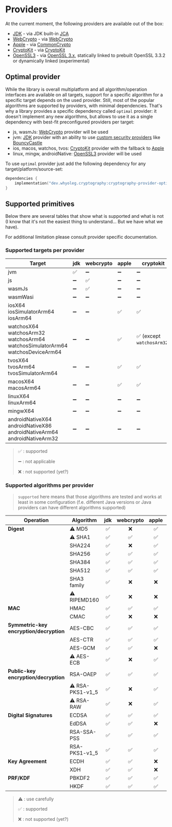# Providers

At the current moment, the following providers are available out of the box:

* [JDK](jdk.md) - via
  JDK built-in [JCA](https://docs.oracle.com/en/java/javase/17/security/java-cryptography-architecture-jca-reference-guide.html)
* [WebCrypto](webcrypto.md) - via
  [WebCrypto](https://developer.mozilla.org/en-US/docs/Web/API/Web_Crypto_API)
* [Apple](apple.md) - via
  [CommonCrypto](https://developer.apple.com/library/archive/documentation/Security/Conceptual/cryptoservices/Introduction/Introduction.html)
* [CryptoKit](cryptokit.md) - via
  [CryptoKit](https://developer.apple.com/documentation/cryptokit/)
* [OpenSSL3](openssl3.md) - via [OpenSSL 3.x](https://www.openssl.org),
  statically linked to prebuilt OpenSSL 3.3.2 or dynamically linked (experimental)

## Optimal provider

While the library is overall multiplatform and all algorithm/operation interfaces are available on all targets,
support for a specific algorithm for a specific target depends on the used provider.
Still, most of the popular algorithms are supported by providers, with minimal dependencies.
That's why a library provides a specific dependency called `optimal` provider: it doesn't implement any new algorithms, but allows to use it
as a single dependency with best-fit preconfigured providers per target:

* js, wasmJs: [WebCrypto](webcrypto.md) provider will be used
* jvm: [JDK](jdk.md) provider with an ability to use [custom security providers](jdk.md#custom-java-providers)
  like [BouncyCastle](https://www.bouncycastle.org)
* ios, macos, watchos, tvos: [CryptoKit](cryptokit.md) provider with the fallback to [Apple](apple.md)
* linux, mingw, androidNative: [OpenSSL3](openssl3.md) provider will be used

To use `optimal` provider just add the following dependency for any target/platform/source-set:

```kotlin
dependencies {
    implementation("dev.whyoleg.cryptography:cryptography-provider-optimal:0.5.0")
}
```

## Supported primitives

Below there are several tables that show what is supported and what is not
(I know that it's not the easiest thing to understand... But we have what we have).

For additional limitation please consult provider specific documentation.

### Supported targets per provider

| Target                                                                                        | jdk | webcrypto | apple | cryptokit                 | openssl3        |
|-----------------------------------------------------------------------------------------------|-----|-----------|-------|---------------------------|-----------------|
| jvm                                                                                           | ✅   | ➖         | ➖     | ➖                         | ❌               |
| js                                                                                            | ➖   | ✅         | ➖     | ➖                         | ❌               |
| wasmJs                                                                                        | ➖   | ✅         | ➖     | ➖                         | ❌               |
| wasmWasi                                                                                      | ➖   | ➖         | ➖     | ➖                         | ❌               |
| iosX64<br/>iosSimulatorArm64<br/>iosArm64                                                     | ➖   | ➖         | ✅     | ✅                         | ✅ prebuilt only |
| watchosX64<br/>watchosArm32<br/>watchosArm64<br/>watchosSimulatorArm64<br/>watchosDeviceArm64 | ➖   | ➖         | ✅     | ✅ (except `watchosArm32`) | ✅ prebuilt only |
| tvosX64<br/>tvosArm64<br/>tvosSimulatorArm64                                                  | ➖   | ➖         | ✅     | ✅                         | ✅ prebuilt only |
| macosX64<br/>macosArm64                                                                       | ➖   | ➖         | ✅     | ✅                         | ✅               |
| linuxX64<br/>linuxArm64                                                                       | ➖   | ➖         | ➖     | ➖                         | ✅               |
| mingwX64                                                                                      | ➖   | ➖         | ➖     | ➖                         | ✅               |
| androidNativeX64<br/>androidNativeX86<br/>androidNativeArm64<br/>androidNativeArm32           | ➖   | ➖         | ➖     | ➖                         | ✅ prebuilt only |

> ✅ : supported
>
> ➖ : not applicable
>
> ❌ : not supported (yet?)

### Supported algorithms per provider

> `supported` here means that those algorithms are tested and works at least in some configuration
> (f.e. different Java versions or Java providers can have different algorithms supported)

| Operation                                   | Algorithm        | jdk | webcrypto | apple | cryptokit | openssl3 |
|---------------------------------------------|------------------|:---:|:---------:|:-----:|-----------|:--------:|
| **Digest**                                  | ⚠️ MD5           |  ✅  |     ❌     |   ✅   | ✅         |    ✅     |
|                                             | ⚠️ SHA1          |  ✅  |     ✅     |   ✅   | ✅         |    ✅     |
|                                             | SHA224           |  ✅  |     ❌     |   ✅   | ❌         |    ✅     |
|                                             | SHA256           |  ✅  |     ✅     |   ✅   | ✅         |    ✅     |
|                                             | SHA384           |  ✅  |     ✅     |   ✅   | ✅         |    ✅     |
|                                             | SHA512           |  ✅  |     ✅     |   ✅   | ✅         |    ✅     |
|                                             | SHA3 family      |  ✅  |     ❌     |   ❌   | ❌         |    ✅     |
|                                             | ⚠️ RIPEMD160     |  ✅  |     ❌     |   ❌   | ❌         |    ✅     |
| **MAC**                                     | HMAC             |  ✅  |     ✅     |   ✅   | ✅         |    ✅     |
|                                             | CMAC             |  ✅  |     ❌     |   ❌   | ❌         |    ✅     |
| **Symmetric-key<br/>encryption/decryption** | AES-CBC          |  ✅  |     ✅     |   ✅   | ❌         |    ✅     |
|                                             | AES-CTR          |  ✅  |     ✅     |   ✅   | ❌         |    ✅     |
|                                             | AES-GCM          |  ✅  |     ✅     |   ❌   | ✅         |    ✅     |
|                                             | ⚠️ AES-ECB       |  ✅  |     ❌     |   ✅   | ❌         |    ✅     |
| **Public-key<br/>encryption/decryption**    | RSA-OAEP         |  ✅  |     ✅     |   ✅   | ❌         |    ✅     |
|                                             | ⚠️ RSA-PKS1-v1_5 |  ✅  |     ❌     |   ✅   | ❌         |    ✅     |
|                                             | ⚠️ RSA-RAW       |  ✅  |     ❌     |   ✅   | ❌         |    ✅     |
| **Digital Signatures**                      | ECDSA            |  ✅  |     ✅     |   ✅   | ✅         |    ✅     |
|                                             | EdDSA            |  ✅  |     ✅     |   ❌   | ✅         |    ✅     |
|                                             | RSA-SSA-PSS      |  ✅  |     ✅     |   ✅   | ❌         |    ✅     |
|                                             | RSA-PKS1-v1_5    |  ✅  |     ✅     |   ✅   | ❌         |    ✅     |
| **Key Agreement**                           | ECDH             |  ✅  |     ✅     |   ❌   | ✅         |    ✅     |
|                                             | XDH              |  ✅  |     ✅     |   ❌   | ✅         |    ✅     |
| **PRF/KDF**                                 | PBKDF2           |  ✅  |     ✅     |   ✅   | ❌         |    ✅     |
|                                             | HKDF             |  ✅  |     ✅     |   ✅   | ✅         |    ✅     |

> ⚠️ : use carefully
>
> ✅ : supported
>
> ❌ : not supported (yet?)
